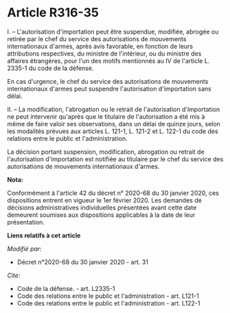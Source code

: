 # Article R316-35

I. – L'autorisation d'importation peut être suspendue, modifiée, abrogée ou retirée par le chef du service des autorisations
de mouvements internationaux d'armes, après avis favorable, en fonction de leurs attributions respectives, du ministre de
l'intérieur, ou du ministre des affaires étrangères, pour l'un des motifs mentionnés au IV de l'article L. 2335-1 du code de
la défense.

En cas d'urgence, le chef du service des autorisations de mouvements internationaux d'armes peut suspendre l'autorisation
d'importation sans délai.

II. – La modification, l'abrogation ou le retrait de l'autorisation d'importation ne peut intervenir qu'après que le
titulaire de l'autorisation a été mis à même de faire valoir ses observations, dans un délai de quinze jours, selon les
modalités prévues aux articles L. 121-1, L. 121-2 et L. 122-1 du code des relations entre le public et l'administration.

La décision portant suspension, modification, abrogation ou retrait de l'autorisation d'importation est notifiée au titulaire
par le chef du service des autorisations de mouvements internationaux d'armes.

**Nota:**

Conformément à l'article 42 du décret n° 2020-68 du 30 janvier 2020, ces dispositions entrent en vigueur le 1er février 2020.
Les demandes de décisions administratives individuelles présentées avant cette date demeurent soumises aux dispositions
applicables à la date de leur présentation.

**Liens relatifs à cet article**

_Modifié par_:

  - Décret n°2020-68 du 30 janvier 2020 - art. 31

_Cite_:

  - Code de la défense. - art. L2335-1
  - Code des relations entre le public et l'administration - art. L121-1
  - Code des relations entre le public et l'administration - art. L122-1
